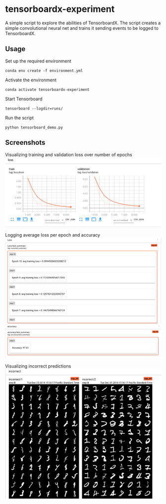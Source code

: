 # tensorboardx-experiment

A simple script to explore the abilities of TensorboardX. The script creates a simple convolutional neural net and trains it sending events to be logged to TensorboardX.

## Usage ##
Set up the required environment 
```
conda env create -f environment.yml 
```

Activate the environment
```
conda activate tensorboardx-experiment
```

Start Tensorboard
```
tensorboard --logdir=runs/
```

Run the script
```
python tensorboard_demo.py 
```

## Screenshots ##
Visualizing training and validation loss over number of epochs
![Training and validation loss](images/loss.png)

Logging average loss per epoch and accuracy
![Average Loss in an epoch](images/loss_text.png)
![Accuracy](images/accuracy.png)

Visualizing incorrect predictions
![Incorrect predictions](images/incorrect_predictions.png)
